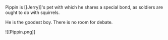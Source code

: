 Pippin is [[Jerry]]'s pet with which he shares a special bond, as soldiers are ought to do with squirrels.

He is the goodest boy. There is no room for debate.

![[Pippin.png]]